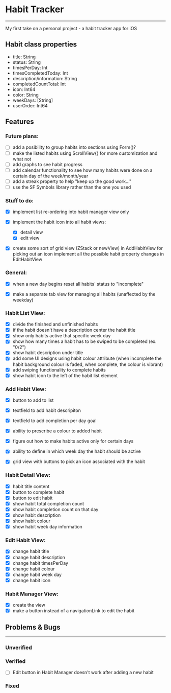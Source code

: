 # Habit Tracker
---
My first take on a personal project - a habit tracker app for iOS

## Habit class properties
- title: String
- status: String
- timesPerDay: Int
- timesCompletedToday: Int
- description/information: String
- completedCountTotal: Int
- icon: Int64
- color: String
- weekDays: [String]
- userOrder: Int64


## Features

### Future plans:
- [ ] add a posibility to group habits into sections using Form()?
- [ ] make the listed habits using ScrollView{} for more customization and what not
- [ ] add graphs to see habit progress
- [ ] add calendar functionality to see how many habits were done on a certain day of the week/month/year
- [ ] add a streak property to help "keep up the good work..."
- [ ] use the SF Symbols library rather than the one you used

### Stuff to do:
- [x] implement list re-ordering into habit manager view only
- [x] implement the habit icon into all habit views:
   - [x] detail view
   - [x] edit view
- [x] create some sort of grid view (ZStack or newView) in AddHabitView for picking out an icon
 implement all the possible habit property changes in EditHabitView


### General:
- [x] when a new day begins reset all habits' status to "Incomplete"
- [x] make a separate tab view for managing all habits (unaffected by the weekday)


### **Habit List View**:
- [x] divide the finished and unfinished habits
- [x] if the habit doesn't have a description center the habit title
- [x] show only habits active that specific week day
- [x]  show how many times a habit has to be swiped to be completed (ex. "0/2")
- [x] show habit description under title
- [x] add some UI designs using habit colour attribute (when incomplete the habit background colour is faded, when complete, the colour is vibrant)
- [x] add swiping functionality to complete habits
- [x]  show habit icon to the left of the habit list element

### **Add Habit View**:
- [x] button to add to list
- [x] textfield to add habit descripiton
- [x] textfield to add completion per day goal
- [x] ability to prescribe a colour to added habit
- [x] figure out how to make habits active only for certain days
- [x] ability to define in which week day the habit should be active
- [x] grid view with buttons to pick an icon associated with the habit  


### **Habit Detail View**:
- [x] habit title content
- [x] button to complete habit
- [x] button to edit habit
- [x] show habit total completion count
- [x] show habit completion count on that day
- [x] show habit description
- [x] show habit colour
- [x] show habit week day information

### **Edit Habit View**:
- [x] change habit title
- [x] change habit description
- [x] change habit timesPerDay
- [x] change habit colour
- [x] change habit week day
- [x] change habit icon

### **Habit Manager View**:
- [x] create the view
- [x] make a button instead of a navigationLink to edit the habit

## Problems & Bugs
---

### Unverified

### Verified
- [ ] Edit button in Habit Manager doesn't work after adding a new habit

### Fixed
